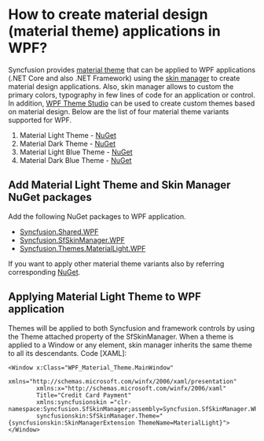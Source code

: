 # How to create material design (material theme) applications in WPF?

Syncfusion provides [material theme](https://help.syncfusion.com/wpf/themes/skin-manager#themes-list) that can be applied to WPF applications (.NET Core and also .NET Framework) using the [skin manager](https://help.syncfusion.com/wpf/themes/skin-manager) to create material design applications. Also, skin manager allows to custom the primary colors, typography in few lines of code for an application or control. In addition, [WPF Theme Studio](https://help.syncfusion.com/wpf/themes/theme-studio) can be used to create custom themes based on material design. Below are the list of four material theme variants supported for WPF.
1.	Material Light Theme - [NuGet](https://www.nuget.org/packages/Syncfusion.Themes.MaterialLight.WPF/)
2.	Material Dark Theme - [NuGet](https://www.nuget.org/packages/Syncfusion.Themes.MaterialDark.WPF/)
3.	Material Light Blue Theme - [NuGet](https://www.nuget.org/packages/Syncfusion.Themes.MaterialLightBlue.WPF/)
4.	Material Dark Blue Theme - [NuGet](https://www.nuget.org/packages/Syncfusion.Themes.MaterialDarkBlue.WPF/)

## Add Material Light Theme and Skin Manager NuGet packages
Add the following NuGet packages to WPF application.
*	[Syncfusion.Shared.WPF](https://www.nuget.org/packages/Syncfusion.Shared.WPF/)
*	[Syncfusion.SfSkinManager.WPF](https://www.nuget.org/packages/Syncfusion.SfSkinManager.WPF/)
*	[Syncfusion.Themes.MaterialLight.WPF](https://www.nuget.org/packages/Syncfusion.Themes.MaterialLight.WPF/)

If you want to apply other material theme variants also by referring corresponding [NuGet](https://www.nuget.org/packages?q=syncfusion+wpf+material+theme). 

## Applying Material Light Theme to WPF application
Themes will be applied to both Syncfusion and framework controls by using the Theme attached property of the SfSkinManager. When a theme is applied to a Window or any element, skin manager inherits the same theme to all its descendants.
Code [XAML]:

```
<Window x:Class="WPF_Material_Theme.MainWindow"
        xmlns="http://schemas.microsoft.com/winfx/2006/xaml/presentation"
        xmlns:x="http://schemas.microsoft.com/winfx/2006/xaml" 
        Title="Credit Card Payment" 
        xmlns:syncfusionskin ="clr-namespace:Syncfusion.SfSkinManager;assembly=Syncfusion.SfSkinManager.WPF"
        syncfusionskin:SfSkinManager.Theme="{syncfusionskin:SkinManagerExtension ThemeName=MaterialLight}">
</Window>
```
